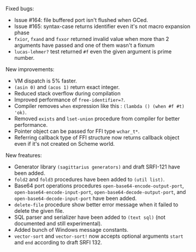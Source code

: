 Fixed bugs:

- Issue #164: file buffered port isn't flushed when GCed. 
- Issue #165: syntax-case returns identifier even it's not macro expansion phase
- `fxior`, `fxand` and `fxxor` returned invalid value when more than 2 arguments have passed and one of them wasn't a fixnum
- `lucas-lehmer?` test returned `#f` even the given argument is prime number.

New improvements:

- VM dispatch is 5% faster.
- `(asin 0)` and `(acos 1)` return exact integer.
- Reduced stack overflow during compilation
- Improved performance of `free-identifier=?`.
- Compiler removes  `when` expression like this : `(lambda () (when #f #t) 'ok)`.
- Removed `exists` and `lset-union` procedure from compiler for better performance.
- Pointer object can be passed for FFI type `wchar_t*`.
- Referring callback type of FFI structure now returns callback object even if it's not created on Scheme world.

New freatures:

- Generator library `(sagittarius generators)` and draft SRFI-121 have been added.
- `fold2` and `fold3` procedures have been added to `(util list)`.
- Base64 port operations procedures `open-base64-encode-output-port`, `open-base64-encode-input-port`, `open-base64-decode-output-port`, and `open-base64-decode-input-port` have been added.
- `delete-file` procedure show better error message when it failed to delete the given file.
- SQL parser and serializer have been added to `(text sql)` (not documented and still experimental).
- Added bunch of Windows message constants.
- `vector-sort` and `vector-sort!` now accepts optional arguments `start` and `end` according to draft SRFI 132.
